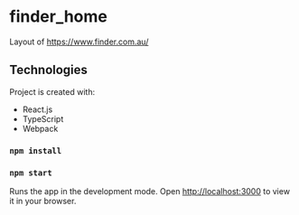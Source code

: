 # finder_home
Layout of https://www.finder.com.au/

## Technologies
Project is created with:
* React.js
* TypeScript
* Webpack

### `npm install`
### `npm start`

Runs the app in the development mode.
Open [http://localhost:3000](http://localhost:3000) to view it in your browser.
